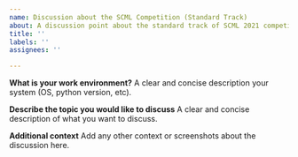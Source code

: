 ```yaml
---
name: Discussion about the SCML Competition (Standard Track)
about: A discussion point about the standard track of SCML 2021 competition
title: ''
labels: ''
assignees: ''

---
```


**What is your work environment?**
A clear and concise description your system (OS, python version, etc).

**Describe the topic you would like to discuss**
A clear and concise description of what you want to discuss.

**Additional context**
Add any other context or screenshots about the discussion here.
